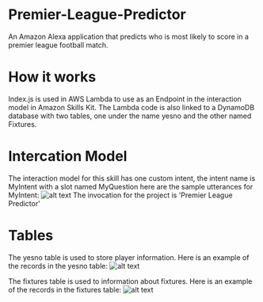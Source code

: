 # Premier-League-Predictor
An Amazon Alexa application that predicts who is most likely to score in a premier league football match.

# How it works
Index.js is used in AWS Lambda to use as an Endpoint in the interaction model in Amazon Skills Kit. The Lambda code is also linked to a DynamoDB database with two tables, one under the name yesno and the other named Fixtures. 

# Intercation Model
The interaction model for this skill has one custom intent, the intent name is MyIntent with a slot named MyQuestion here are the sample utterances for MyIntent:
![alt text](https://gyazo.com/301bd527c2046c8f0c88a064ad41f4ed)
The invocation for the project is 'Premier League Predictor'

# Tables 
The yesno table is used to store player information. Here is an example of the records in the yesno table:
![alt text](https://gyazo.com/d89294bd905cae9d3aa1ba4168d459cd)

The fixtures table is used to information about fixtures. Here is an example of the records in the fixtures table:
![alt text](https://gyazo.com/94c0440afee1bb5d121b36e23fd70314)
